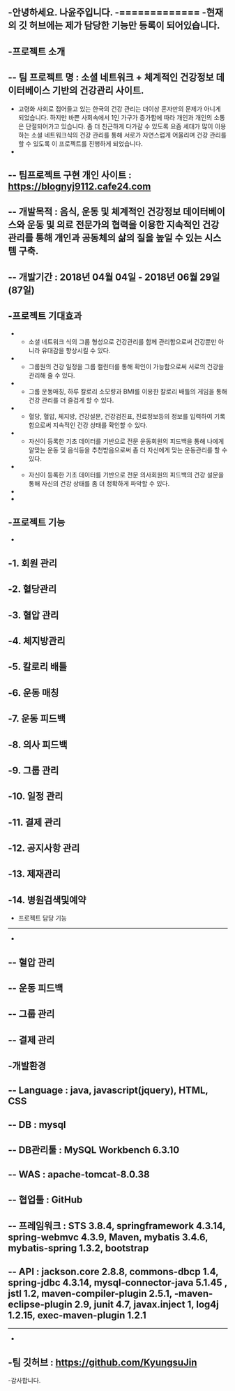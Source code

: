 -안녕하세요. 나윤주입니다.
-=============
-현재의 깃 허브에는 제가 담당한 기능만 등록이 되어있습니다.
-
-프로젝트 소개
----------------------------------------
-- 팀 프로젝트 명 : 소셜 네트워크 + 체계적인 건강정보 데이터베이스 기반의 건강관리 사이트.
-
- 고령화 사회로 접어들고 있는 한국의 건강 관리는 더이상 혼자만의 문제가 아니게 되었습니다. 하지만 바쁜 사회속에서 1인 가구가 증가함에 따라 개인과 개인의 소통은 단절되어가고 있습니다. 좀 더 친근하게 다가갈 수 있도록 요즘 세대가 많이 이용하는 소셜 네트워크식의 건강 관리를 통해 서로가 자연스럽게 어울리며 건강 관리를 할 수 있도록 이 프로젝트를 진행하게 되었습니다.
-
-- 팀프로젝트 구현 개인 사이트 : https://blognyj9112.cafe24.com
-
-- 개발목적 : 음식, 운동 및 체계적인 건강정보 데이터베이스와 운동 및 의료 전문가의 협력을 이용한 지속적인 건강 관리를 통해 개인과 공동체의 삶의 질을 높일 수 있는 시스템 구축.
-
-- 개발기간 : 2018년 04월 04일 - 2018년 06월 29일 (87일)
-
-프로젝트 기대효과
----------------------------------------
-  - 소셜 네트워크 식의 그룹 형성으로 건강관리를 함께 관리함으로써 건강뿐만 아니라 유대감을 향상시킬 수 있다.
-  - 그룹원의 건강 일정을 그룹 캘린터를 통해 확인이 가능함으로써 서로의 건강을 관리해 줄 수 있다.
-  - 그룹 운동매칭, 하루 칼로리 소모량과 BMI를 이용한 칼로리 배틀의 게임을 통해 건강 관리를 더 즐겁게 할 수 있다.
-  - 혈당, 혈압, 체지방, 건강설문, 건강검진표, 진료정보등의 정보를 입력하여 기록함으로써 지속적인 건강 상태를 확인할 수 있다.
-  - 자신이 등록한 기초 데이터를 기반으로 전문 운동회원의 피드백을 통해 나에게 알맞는 운동 및 음식등을 추천받음으로써 좀 더 자신에게 맞는 운동관리를 할 수 있다.
-  - 자신이 등록한 기초 데이터를 기반으로 전문 의사회원의 피드백의 건강 설문을 통해 자신의 건강 상태를 좀 더 정확하게 파악할 수 있다.
-	
-	
-프로젝트 기능
----------------------------------------
-
-1. 회원 관리
-
-2. 혈당관리
-
-3. 혈압 관리
-
-4. 체지방관리
-
-5. 칼로리 배틀
-
-6. 운동 매칭
-
-7. 운동 피드백
-
-8. 의사 피드백
-
-9. 그룹 관리
-
-10. 일정 관리
-
-11. 결제 관리
-
-12. 공지사항 관리
-
-13. 제재관리
-
-14. 병원검색및예약
-
- 프로젝트 담당 기능
----------------------------------------
-
-- 혈압 관리
-
-- 운동 피드백
-
-- 그룹 관리
-
-- 결제 관리
-
-개발환경
----------------------------------------
-- Language : java, javascript(jquery), HTML, CSS
-
-- DB : mysql
-
-- DB관리툴 : MySQL Workbench 6.3.10
-
-- WAS : apache-tomcat-8.0.38
-
-- 협업툴 : GitHub
-
-- 프레임워크 : STS 3.8.4, springframework 4.3.14, spring-webmvc 4.3.9, Maven, mybatis 3.4.6, mybatis-spring 1.3.2, bootstrap
-
-- API : jackson.core 2.8.8, commons-dbcp 1.4, spring-jdbc 4.3.14, mysql-connector-java 5.1.45 , jstl 1.2, maven-compiler-plugin 2.5.1,
-maven-eclipse-plugin 2.9, junit 4.7, javax.inject 1, log4j 1.2.15, exec-maven-plugin 1.2.1
-
----------------------------------------
-
-팀 깃허브 : https://github.com/KyungsuJin
-
-감사합니다.

